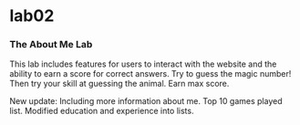 # lab02

### The About Me Lab

This lab includes features for users to interact with the website and the ability to earn a score for correct answers.
Try to guess the magic number! Then try your skill at guessing the animal. Earn max score.

New update: Including more information about me. Top 10 games played list. Modified education and experience into lists.
